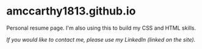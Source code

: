 # amccarthy1813.github.io

Personal resume page. I'm also using this to build my CSS and HTML skills.

*If you would like to contact me, please use my LinkedIn (linked on the site).*
